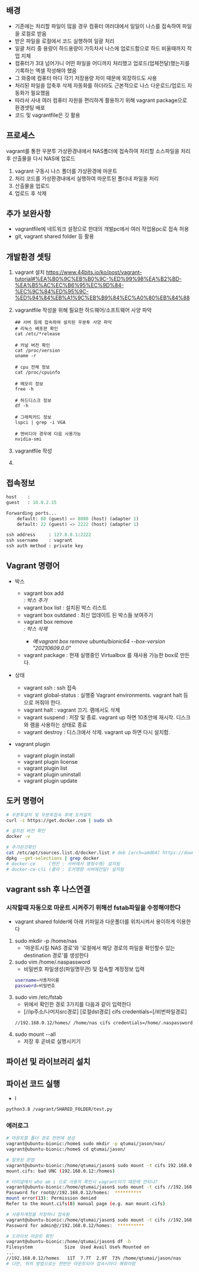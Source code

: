 ## 배경
- 기존에는 처리할 파일이 많을 경우 컴퓨터 여러대에서 일일이 나스를 접속하여 파일을 로컬로 받음
- 받은 파일을 로컬에서 코드 실행하여 일괄 처리
- 일괄 처리 중 용량이 하드용량이 가득차서 나스에 업로드함으로 하드 비울때까지 작업 지체 
- 컴퓨터가 3대 넘어가니 어떤 파일을 어디까지 처리했고 업로드(업체전달)했는지를 기록하는 엑셀 작성해야 했음
- 그 와중에 컴퓨터 마다 각기 저장용량 차이 때문에 외장하드도 사용
- 처리된 파일을 압축후 삭제 자동화를 하더라도 근본적으로 나스 다운로드/업로드 자동화가 필요했음
- 따라서 사내 여러 컴퓨터 자원을 편리하게 활용하기 위해 vagrant package으로 환경셋팅 배포
- 코드 및 vagrantfile은 깃 활용

## 프로세스
vagrant를 통한 우분투 가상환경내에서 NAS폴더에 접속하여 처리할 소스파일을 처리후 산출물을 다시 NAS에 업로드
1. vagrant 구동시 나스 폴더를 가상환경에 마운트
1. 처리 코드를 가상환경내에서 실행하여 마운트된 폴더내 파일을 처리
1. 산출물을 업로드
1. 업로드 후 삭제

## 추가 보완사항
- vagrantfile에 네트워크 설정으로 한대의 개발pc에서 여러 작업용pc로 접속 허용
- git, vagrant shared folder 등 활용

## 개발환경 셋팅
1. vagrant 설치
https://www.44bits.io/ko/post/vagrant-tutorial#%EA%B0%9C%EB%B0%9C-%ED%99%98%EA%B2%BD-%EA%B5%AC%EC%B6%95%EC%9D%84-%EC%9C%84%ED%95%9C-%ED%94%84%EB%A1%9C%EB%B9%84%EC%A0%80%EB%84%88

2. vagrantfile 작성을 위해 필요한 하드웨어/소프트웨어 사양 파악
    ```
    ## 서버 등에 접속하여 설치된 우분투 사양 파악
    # 리눅스 배포판 확인
    cat /etc/*release
    
    # 커널 버전 확인
    cat /proc/version
    uname -r
    
    # cpu 전체 정보
    cat /proc/cpuinfo
    
    # 메모리 정보
    free -h
    
    # 하드디스크 정보
    df -h
    
    # 그래픽카드 정보
    lspci | grep -i VGA
    
    # 엔비디아 경우에 다음 사용가능
    nvidia-smi
    ```
3. vagrantfile 작성
4. 
## 접속정보
```py
host    : 
guest   : 10.0.2.15

Forwarding ports...
    default: 80 (guest) => 8080 (host) (adapter 1)
    default: 22 (guest) => 2222 (host) (adapter 1)

ssh address     : 127.0.0.1:2222
ssh username    : vagrant
ssh auth method : private key
```
## Vagrant 명령어
- 박스
    - vagrant box add <address> : 박스 추가
    - vagrant box list          : 설치된 박스 리스트
    - vagrant box outdated      : 최신 업데이트 된 박스들 보여주기
    - vagrant box remove <address>  : 박스 삭제
        - 예:vagrant box remove ubuntu/bionic64 --box-version "20210609.0.0"
    - vagrant package           : 현재 실행중인 Virtualbox 를 재사용 가능한 box로 만든다.

- 상태
    - vagrant ssh               : ssh 접속
    - vagrant global-status     : 실행중 Vagrant environments. vagrant halt 등으로 꺼줘야 한다.
    - vagrant halt              : vagrant 끄기. 램에서도 삭제
    - vagrant suspend           : 저장 및 종료. vagrant up 하면 10초안에 재시작. 디스크와 램을 사용하는 상태로 종료
    - vagrant destroy           : 디스크에서 삭제. vagrant up 하면 다시 설치함.

- vagrant plugin
    - vagrant plugin install
    - vagrant plugin license
    - vagrant plugin list
    - vagrant plugin uninstall
    - vagrant plugin update

## 도커 명령어
```bash
# 우분투설치 및 우분투접속 후에 도커설치
curl -s https://get.docker.com | sudo sh

# 설치된 버전 확인
docker -v

# 추가된것확인
cat /etc/apt/sources.list.d/docker.list # deb [arch=amd64] https://download.docker.com/linux/ubuntu bionic stable
dpkg --get-selections | grep docker 
# docker-ce     (엔진 : 서버에서 명령수행) 설치됨
# docker-ce-cli (클라 : 도커명령 서버에전달) 설치됨

```

## vagrant ssh 후 나스연결

### 시작할때 자동으로 마운트 시켜주기 위해선 fstab파일을 수정해야한다
- vagrant shared folder에 아래 키파일과 다운폴더를 위치시켜서 용이하게 이용한다
1. sudo mkdir -p /home/nas
    - '마운트시킬 NAS 경로'와 '로컬에서 해당 경로의 파일을 확인할수 있는 destination 경로'를 생성한다
1. sudo vim /home/.naspassword
    - 비밀번호 파일생성(파일명무관) 및 접속할 계정정보 입력
    ```bash
    username=사용자이름
    password=비밀번호
    ```
1. sudo vim /etc/fstab
    - 위에서 확인한 경로 3가지를 다음과 같이 입력한다
    - [//ip주소/나머지src경로] [로컬dst경로] cifs credentials=[/비번파일경로] 
    ```bash
    //192.168.0.12/homes/ /home/nas cifs credentials=/home/.naspassword,rw 0 0
    ```
1. sudo mount --all
    - 저장 후 곧바로 실행시키기


## 파이선 및 라이브러리 설치
## 파이선 코드 실행
- l
```bash
python3.8 /vagrant/SHARED_FOLDER/test.py
```

### 에러로그
```bash
# 마운트할 폴더 경로 한번에 생성
vagrant@ubuntu-bionic:/home$ sudo mkdir -p qtumai/jason/nas/
vagrant@ubuntu-bionic:/home$ cd qtumai/jason/

# 잘못된 문법
vagrant@ubuntu-bionic:/home/qtumai/jason$ sudo mount -t cifs 192.168.0.12:/homes ./nas
mount.cifs: bad UNC (192.168.0.12:/homes)

# 터미널에서 who am i 으로 사용자 확인시 vagrant이기 때문에 안되나?
vagrant@ubuntu-bionic:/home/qtumai/jason$ sudo mount -t cifs //192.168.0.12/homes ./nas
Password for root@//192.168.0.12/homes:  **********
mount error(13): Permission denied
Refer to the mount.cifs(8) manual page (e.g. man mount.cifs)

# 사용자계정을 지정하니 접속됨
vagrant@ubuntu-bionic:/home/qtumai/jason$ sudo mount -t cifs //192.168.0.12/homes ./nas -o username=사용자계정명
Password for admin@//192.168.0.12/homes:  **********

# 드라이브 마운트 확인
vagrant@ubuntu-bionic:/home/qtumai/jason$ df -h
Filesystem            Size  Used Avail Use% Mounted on
...
//192.168.0.12/homes   11T  7.7T  2.9T  73% /home/qtumai/jason/nas
# 다만, 위의 방법으로는 한번만 마운트되어 접속시마다 해줘야함
```